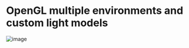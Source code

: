 
#  OpenGL multiple environments and custom light models
![image](https://user-images.githubusercontent.com/56661791/193163767-b43ef26e-9b76-403a-8eb6-be9bc6408215.png)
